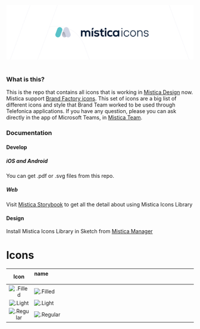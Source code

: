 <br/><br/>![Mistica Icons](.github/resources/misticaicons-logo.png)<br/><br/>
### What is this?
This is the repo that contains all icons that is working in [Mistica Design](https://github.com/Telefonica/mistica-design) now.
Mistica support [Brand Factory icons](https://brandfactory.telefonica.com/document/1086#/nuestra-identidad/iconos). This set of icons are a big list of different icons and style that Brand Team worked to be used through Telefonica applications.
If you have any question, please you can ask directly in the app of Microsoft Teams, in [Mistica Team](https://teams.microsoft.com/l/team/19%3ad2e3607a32ec411b8bf492f43cd0fe0c%40thread.tacv2/conversations?groupId=e265fe99-929f-45d1-8154-699649674a40&tenantId=9744600e-3e04-492e-baa1-25ec245c6f10).
### Documentation
#### Develop
##### iOS and Android
You can get .pdf or .svg files from this repo.
##### Web
Visit [Mistica Storybook](https://mistica-web.now.sh/?path=/story/icons-mistica-icons--catalog) to get all the detail about using Mistica Icons Library
#### Design
Install Mistica Icons Library in Sketch from [Mistica Manager](https://telefonica.github.io/mistica/docs/design/start-using)
# Icons 
| Icon | name 　　　　　　　　　　　　　　　　　　　　　　　　　　　　　　　　　　　　　 | SVG | PDF |
| :-: | :- | :-: | :-: |
| ![.Filled](icons/default/.Filled.svg) | ![.Filled](icons/default/.Filled.svg) | `.Filled`  |  [.svg](icons/default/.Filled.svg) | [.pdf](icons/default/.Filled.pdf) |  | ![.Filled](icons/o2/.Filled.svg) | ![.Filled](icons/o2/.Filled.svg) | `.Filled`  |  [.svg](icons/o2/.Filled.svg) | [.pdf](icons/o2/.Filled.pdf) |  
| ![.Light](icons/default/.Light.svg) | ![.Light](icons/default/.Light.svg) | `.Light`  |  [.svg](icons/default/.Light.svg) | [.pdf](icons/default/.Light.pdf) |  | ![.Light](icons/o2/.Light.svg) | ![.Light](icons/o2/.Light.svg) | `.Light`  |  [.svg](icons/o2/.Light.svg) | [.pdf](icons/o2/.Light.pdf) |  
| ![.Regular](icons/default/.Regular.svg) | ![.Regular](icons/default/.Regular.svg) | `.Regular`  |  [.svg](icons/default/.Regular.svg) | [.pdf](icons/default/.Regular.pdf) |  | ![.Regular](icons/o2/.Regular.svg) | ![.Regular](icons/o2/.Regular.svg) | `.Regular`  |  [.svg](icons/o2/.Regular.svg) | [.pdf](icons/o2/.Regular.pdf) |  
